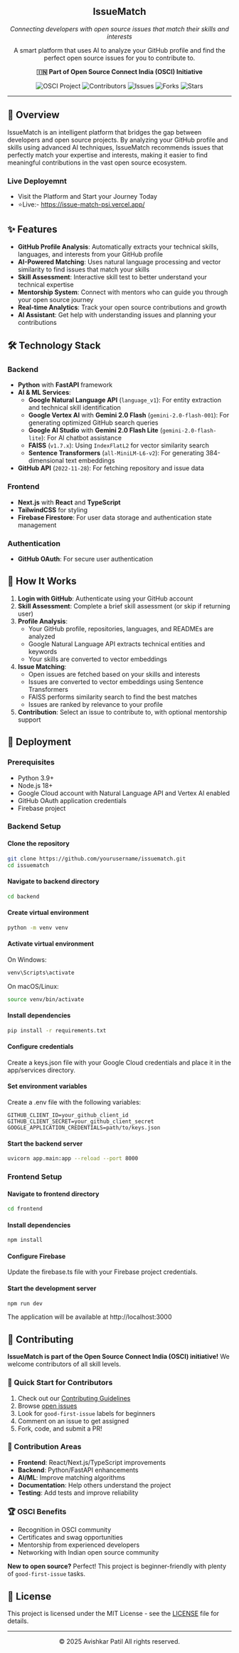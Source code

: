 <div align="center">
  <h2>IssueMatch</h2>
  <p><em>Connecting developers with open source issues that match their skills and interests</em></p>
  <p>A smart platform that uses AI to analyze your GitHub profile and find the perfect open source issues for you to contribute to.</p>
  
  <p><strong>🇮🇳 Part of Open Source Connect India (OSCI) Initiative</strong></p>
  
  <img src="https://img.shields.io/badge/OSCI-Project-orange" alt="OSCI Project">
  <img src="https://img.shields.io/github/contributors/AvishkarPatil/IssueMatch" alt="Contributors">
  <img src="https://img.shields.io/github/issues/AvishkarPatil/IssueMatch" alt="Issues">
  <img src="https://img.shields.io/github/forks/AvishkarPatil/IssueMatch" alt="Forks">
  <img src="https://img.shields.io/github/stars/AvishkarPatil/IssueMatch" alt="Stars">
</div>

---

## 🚀 Overview

IssueMatch is an intelligent platform that bridges the gap between developers and open source projects. By analyzing your GitHub profile and skills using advanced AI techniques, IssueMatch recommends issues that perfectly match your expertise and interests, making it easier to find meaningful contributions in the vast open source ecosystem.

### Live Deployemnt

- Visit the Platform and Start your Journey Today
- ⭐Live:- https://issue-match-psi.vercel.app/

## ✨ Features

- **GitHub Profile Analysis**: Automatically extracts your technical skills, languages, and interests from your GitHub profile
- **AI-Powered Matching**: Uses natural language processing and vector similarity to find issues that match your skills
- **Skill Assessment**: Interactive skill test to better understand your technical expertise
- **Mentorship System**: Connect with mentors who can guide you through your open source journey
- **Real-time Analytics**: Track your open source contributions and growth
- **AI Assistant**: Get help with understanding issues and planning your contributions

## 🛠️ Technology Stack

### Backend
- **Python** with **FastAPI** framework
- **AI & ML Services**:
  - **Google Natural Language API** (`language_v1`): For entity extraction and technical skill identification
  - **Google Vertex AI** with **Gemini 2.0 Flash** (`gemini-2.0-flash-001`): For generating optimized GitHub search queries
  - **Google AI Studio** with **Gemini 2.0 Flash Lite** (`gemini-2.0-flash-lite`): For AI chatbot assistance
  - **FAISS** (`v1.7.x`): Using `IndexFlatL2` for vector similarity search
  - **Sentence Transformers** (`all-MiniLM-L6-v2`): For generating 384-dimensional text embeddings
- **GitHub API** (`2022-11-28`): For fetching repository and issue data

### Frontend
- **Next.js** with **React** and **TypeScript**
- **TailwindCSS** for styling
- **Firebase Firestore**: For user data storage and authentication state management

### Authentication
- **GitHub OAuth**: For secure user authentication

## 🔄 How It Works

1. **Login with GitHub**: Authenticate using your GitHub account
2. **Skill Assessment**: Complete a brief skill assessment (or skip if returning user)
3. **Profile Analysis**:
   - Your GitHub profile, repositories, languages, and READMEs are analyzed
   - Google Natural Language API extracts technical entities and keywords
   - Your skills are converted to vector embeddings
4. **Issue Matching**:
   - Open issues are fetched based on your skills and interests
   - Issues are converted to vector embeddings using Sentence Transformers
   - FAISS performs similarity search to find the best matches
   - Issues are ranked by relevance to your profile
5. **Contribution**: Select an issue to contribute to, with optional mentorship support


## 🚀 Deployment

### Prerequisites
- Python 3.9+
- Node.js 18+
- Google Cloud account with Natural Language API and Vertex AI enabled
- GitHub OAuth application credentials
- Firebase project

### Backend Setup

#### Clone the repository
```bash
git clone https://github.com/yourusername/issuematch.git
cd issuematch
```

#### Navigate to backend directory
```bash
cd backend
```

#### Create virtual environment
```bash
python -m venv venv
```

#### Activate virtual environment
On Windows:
```bash
venv\Scripts\activate
```

On macOS/Linux:
```bash
source venv/bin/activate
```

#### Install dependencies
```bash
pip install -r requirements.txt
```

#### Configure credentials
Create a keys.json file with your Google Cloud credentials and place it in the app/services directory.

#### Set environment variables
Create a .env file with the following variables:
```
GITHUB_CLIENT_ID=your_github_client_id
GITHUB_CLIENT_SECRET=your_github_client_secret
GOOGLE_APPLICATION_CREDENTIALS=path/to/keys.json
```

#### Start the backend server
```bash
uvicorn app.main:app --reload --port 8000
```

### Frontend Setup

#### Navigate to frontend directory
```bash
cd frontend
```

#### Install dependencies
```bash
npm install
```

#### Configure Firebase
Update the firebase.ts file with your Firebase project credentials.

#### Start the development server
```bash
npm run dev
```

The application will be available at http://localhost:3000


## 🤝 Contributing

**IssueMatch is part of the Open Source Connect India (OSCI) initiative!** We welcome contributors of all skill levels.

### 🚀 Quick Start for Contributors
1. Check out our [Contributing Guidelines](.github/CONTRIBUTING.md)
2. Browse [open issues](https://github.com/AvishkarPatil/IssueMatch/issues)
3. Look for `good-first-issue` labels for beginners
4. Comment on an issue to get assigned
5. Fork, code, and submit a PR!

### 🎯 Contribution Areas
- **Frontend**: React/Next.js/TypeScript improvements
- **Backend**: Python/FastAPI enhancements
- **AI/ML**: Improve matching algorithms
- **Documentation**: Help others understand the project
- **Testing**: Add tests and improve reliability

### 🏆 OSCI Benefits
- Recognition in OSCI community
- Certificates and swag opportunities
- Mentorship from experienced developers
- Networking with Indian open source community

**New to open source?** Perfect! This project is beginner-friendly with plenty of `good-first-issue` tasks.

## 📄 License

This project is licensed under the MIT License - see the [LICENSE](LICENSE) file for details.

---

<div align="center">
  <p>© 2025 Avishkar Patil All rights reserved.</p>
</div>
